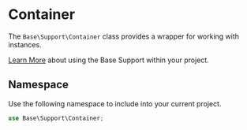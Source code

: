 # Container

The `Base\Support\Container` class provides a wrapper for working with instances.

[Learn More](README.md) about using the Base Support within your project.


## Namespace

Use the following namespace to include into your current project.

```php
use Base\Support\Container;
```
